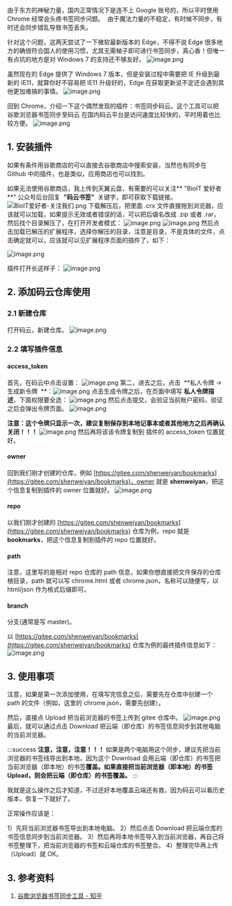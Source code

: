 由于东方的神秘力量，国内正常情况下是连不上 Google 账号的，所以平时使用 Chrome 经常会头疼书签同步问题。  由于魔法力量的不稳定，有时候不同步，有时还会同步错乱导致书签丢失。

针对这个问题，这两天尝试了一下微软最新版本的 Edge，不得不说 Edge 很多地方的确很符合国人的使用习惯，尤其无需梯子即可进行书签同步，真心香！但唯一有点坑的地方是对 Windows 7 的支持还不够友好。
![image.png](https://shub-1251708715.cos.ap-guangzhou.myqcloud.com/elog-docs-images/Fq-j4BEB4RvNG-9M6KhQwbrader1.png)

虽然现在的 Edge 提供了 Windows 7 版本，但是安装过程中需要把 IE 升级到最新的 IE11，就算你好不容易把 IE11 升级好的，Edge 在获取更新说不定还会遇到其他更加难搞的事情。
![image.png](https://shub-1251708715.cos.ap-guangzhou.myqcloud.com/elog-docs-images/FutF2Q-w_xQA6Rgqrg9l_8pOx5_l.png)

回到 Chrome，介绍一下这个偶然发现的插件：书签同步码云。这个工具可以把谷歌浏览器书签同步至码云
在国内码云平台是访问速度比较快的，平时用着也比较方便。
![image.png](https://shub-1251708715.cos.ap-guangzhou.myqcloud.com/elog-docs-images/FlGw7B1ONgoPE5Am-6qGduoZwf6H.png)

## 1. 安装插件

如果有条件用谷歌商店的可以直接去谷歌商店中搜索安装，当然也有同步在 Github 中的插件，也是类似，应用商店也可以找到。

如果无法使用谷歌商店，我上传到天翼云盘，有需要的可以关注** "BioIT 爱好者**" 公众号后台回复  **"码云书签"**  关键字，即可获取下载链接。
![BioIT爱好者-关注我们.png](https://shub-1251708715.cos.ap-guangzhou.myqcloud.com/elog-docs-images/Fv-cZ0ZzOktyc4yEFX5ZbF4bmuDu.png)
下载解压后，把里面 .crx 文件直接拖到浏览器，应该就可以加载，如果提示无效或者错误的话，可以把后缀名改成 .zip 或者 .rar，然后找个目录解压了，在打开开发者模式：
![image.png](https://shub-1251708715.cos.ap-guangzhou.myqcloud.com/elog-docs-images/Fhc01HNHYd1St5Pa9ygXSl33MZTe.png)
![image.png](https://shub-1251708715.cos.ap-guangzhou.myqcloud.com/elog-docs-images/Fjnuzft4rv7qokjehW_Wki4tRSIn.png)
然后点击加载已解压的扩展程序，选择你解压的目录，注意是目录，不是具体的文件，点击确定就可以，应该就可以见扩展程序页面的插件了，如下：

![image.png](https://shub-1251708715.cos.ap-guangzhou.myqcloud.com/elog-docs-images/FvMmi6jN9_d4lUV-YNNiv7PsD1Tt.png)

插件打开长这样子：
![image.png](https://shub-1251708715.cos.ap-guangzhou.myqcloud.com/elog-docs-images/Fqx7H53yyGiOi4owahG3Jw5uDRuG.png)

## 2. 添加码云仓库使用

### 2.1 新建仓库

打开码云，新建仓库。
![image.png](https://shub-1251708715.cos.ap-guangzhou.myqcloud.com/elog-docs-images/Fq_E6L7ye55ATBRaibFJxMKF-vbG.png)

### 2.2 填写插件信息

#### access_token

首先，在码云中点击设置：
![image.png](https://shub-1251708715.cos.ap-guangzhou.myqcloud.com/elog-docs-images/FvbKxQ7_fIo6JEGMqtZ5cdj92ntr.png)
第二，进去之后，点击  **私人令牌 -> 生成新令牌  **：![image.png](https://shub-1251708715.cos.ap-guangzhou.myqcloud.com/elog-docs-images/FjNLbebmjWmefwwMVJ4vJwfOn21b.png)
点击生成令牌之后，在页面中填写 **私人令牌描述**，下面权限要全选：
![image.png](https://shub-1251708715.cos.ap-guangzhou.myqcloud.com/elog-docs-images/FtDWM8LIZmn_yvxXuDreFPAUKR1v.png)
然后点击提交，会验证当前账户密码，验证之后会弹出令牌页面。
![image.png](https://shub-1251708715.cos.ap-guangzhou.myqcloud.com/elog-docs-images/FrZgi5FNlY2kLVAexyCTmcvSFUbx.png)

**注意：这个令牌只显示一次，建议复制保存到本地记事本或者其他地方之后再确认关闭！！！**
![image.png](https://shub-1251708715.cos.ap-guangzhou.myqcloud.com/elog-docs-images/FrfA3dC9fhmWqUOCSXepC4ddRrom.png)
然后再将该该令牌复制到 插件的 access_token 位置就好。

#### owner

回到我们刚才创建的仓库，例如 [https://gitee.com/shenweiyan/bookmarks](https://gitee.com/shenweiyan/bookmarks)，owner 就是 **shenweiyan**，把这个信息复制到插件的 owner 位置就好。
![image.png](https://shub-1251708715.cos.ap-guangzhou.myqcloud.com/elog-docs-images/FhEosdSBIm7aHJ6pGDWRoA6g_04C.png)

#### repo

以我们刚才创建的 [https://gitee.com/shenweiyan/bookmarks](https://gitee.com/shenweiyan/bookmarks) 仓库为例，repo 就是 **bookmarks**，把这个信息复制到插件的 repo 位置就好。

#### path

注意，这里写的是相对 repo 仓库的 path 信息，如果你想直接把文件保存的仓库根目录，path 就可以写 chrome.html 或者 chrome.json，名称可以随便写，以 html/json 作为格式后缀即可。

#### branch

分支(通常是写 master)。

以 [https://gitee.com/shenweiyan/bookmarks](https://gitee.com/shenweiyan/bookmarks) 仓库为例的最终插件信息如下：
![image.png](https://shub-1251708715.cos.ap-guangzhou.myqcloud.com/elog-docs-images/FpJgSdZUuC3VnMcn_LP1_gKgyghs.png)

## 3. 使用事项

注意，如果是第一次添加使用，在填写完信息之后，需要先在仓库中创建一个 path 的文件（例如，这里的 chrome.json，需要先创建）。

然后，直接点 Upload 把当前浏览器的书签上传到 gitee 仓库中。
![image.png](https://shub-1251708715.cos.ap-guangzhou.myqcloud.com/elog-docs-images/FjVMibJM6oV3_jjVc17oldMdwchp.png)
最后，就可以通过点击 Download 把云端（即仓库）的书签信息同步到其他电脑的当前浏览器。

:::success
**注意，注意，注意！！！**
如果是两个电脑用这个同步，建议先把当前浏览器的书签线导出到本地，因为这个 Download 会用云端（即仓库）的书签把当前浏览器（即本地）的书签**覆盖。如果直接把当前浏览器（即本地）的书签 Upload，则会把云端（即仓库）的书签覆盖。**
:::

我就是这么操作之后才知道，不过还好本地覆盖云端还有救，因为码云可以看历史版本，恢复一下就好了。

正常操作应该是：

1）先将当前浏览器书签导出到本地电脑。
2）然后点击 Download 把云端仓库的书签信息同步到当前浏览器。
3）然后再将本地书签导入到当前浏览器，再自己将书签整理下，把当前浏览器的书签和云端仓库的书签整合。
4）整理完毕再上传（Upload）就 OK。

## 3. 参考资料

1. [谷歌浏览器书签同步工具 - 知乎](https://zhuanlan.zhihu.com/p/158026344)
